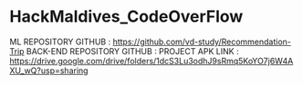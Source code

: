 # HackMaldives_CodeOverFlow

ML REPOSITORY GITHUB : https://github.com/vd-study/Recommendation-Trip
BACK-END REPOSITORY GITHUB : 
PROJECT APK LINK : https://drive.google.com/drive/folders/1dcS3Lu3odhJ9sRmq5KoYO7j6W4AXU_wQ?usp=sharing
